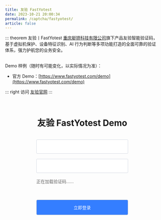 ```yaml
---
title: 友验 FastYotest
date: 2023-10-21 20:00:34
permalink: /captcha/fastyotest/
article: false
---
```


::: theorem 友验丨FastYotest
[重庆艇镫科技有限公司](https://www.tianyancha.com/company/3383368171)旗下产品友验智能验证码，基于虚拟机保护、设备特征识别、AI 行为判断等多项功能打造的全面可靠的验证体系，强力护航您的业务安全。

<br>
Demo 样例（随时有可能变化，以实际情况为准）：
<br>

- 官方 Demo：[https://www.fastyotest.com/demo](https://www.fastyotest.com/demo)<Badge text="本页使用" type="error" vertical="middle"/>

::: right
访问 [友验官网](https://www.fastyotest.com/)
:::

<!-- <iframe src="https://www.fastyotest.com/demo" scrolling="no" height="550px"></iframe> -->

<br>

<style>
    h1 span {
        font-family: -apple-system, BlinkMacSystemFont, "Segoe UI", Roboto, Oxygen, Ubuntu, Cantarell, "Fira Sans", "Droid Sans", "Helvetica Neue", sans-serif;
        font-weight: normal;    
    }
    .fastyotest-submit {
        background: #347eff;
        border-radius: 4px;
        margin: 20px 0;
        display: inline-block;
        width: 300px;
        height: 50px;
        box-sizing: border-box;
        border: 1px solid #ccc;
        color: #fff;
        cursor: pointer;
        font-size: 14px;
        line-height: 49px;
    }
    .fastyotest-submit:hover {
        background: #1A73E8;
    }
    .fastyotest-input {
        display: inline-block;
        width: 300px;
        padding: 12px;
        border: 1px solid #d1d6e0;
        background-color: #fff;
        position: relative;
        cursor: pointer;
        -webkit-box-sizing: border-box;
        box-sizing: border-box;
        border-radius: 3px;
        color: #292f3a;
        font-size: 14px;
        line-height: 20px;
    }
    #fastyotest-captcha {
        width: 300px;
        height: 50px;
        display: inline-block;
    }
    .fastyotest-show {
        display: block;
    }
    #fastyotest-wait {
        text-align: left;
        color: #666;
        margin: 0;
        font-size: 14px;
    }
</style>
<div style="text-align: center">
    <h1>友验 FastYotest Demo <Badge text="风控模型：登陆/注册/找回密码" type="tip" vertical="top"/></h1>
    <form id="form">
        <br>
        <div>
            <input type="text" :placeholder="'\ue614 请输入账号'" id="username" maxlength="" class="iconfont fastyotest-input">
        </div>
        <br>
        <div>
            <input type="text" :placeholder="'\ue69c 请输入密码'" id="password" maxlength="" class="iconfont fastyotest-input">
        </div>
        <br>
        <div>
            <div id="fastyotest-captcha">
                <p id="fastyotest-wait" class="fastyotest-show">正在加载验证码......</p>
            </div>
        </div>
        <input class="fastyotest-submit" id="fastyotest-submit" type="submit" value="立即登录">
    </form>
</div>
<!-- <script src="https://static.fastyotest.com/assets/yotest.3b35648f.js"></script> -->
<script>
    var yoToken = '';
    setTimeout(function() {
        initYoTest.default({
            accessId: '8a81edbda36d5acccc2510fc19886cb9',
        }, function(captcha){
            captcha.appendTo('#fastyotest-captcha');
            // captcha.onSuccess(function(result) {
            //     yoToken = result.token;
            //     console.log(result.token, result.verified);
            // });
            captcha.onReady(function() {
                console.log('FastYotest captcha is ready.');
                $('#fastyotest-wait').hide();
            }).onShow(function(){
                // 当验证弹窗弹出时后会进行onShow的调用
                console.log('FastYotest captcha showed.');
            }).onSuccess(function(result) {
                // 验证成功后通过onSuccess回调得到token和verified结果
                yoToken = result.token;
                console.log(result.token, result.verified);
            }).onError(function(error) {
                // 验证出现任何失败时，通过onError回调透传错误信息
                console.log(error.code, error.message);
            }).onClose(function() {
                // 当验证弹窗关闭后会进行onClose的调用
                console.log('FastYotest captcha closed.');
            });
        });
    }, 500);
    $('#fastyotest-submit').click(function (e) {
        if (!yoToken) {
           e.preventDefault();
           return alert('请先完成验证！');
        }
        console.log('yoToken:', yoToken);
        $.ajax({
            url: 'https://api.spiderapi.cn/fastyotest/login',
            type: 'POST',
            dataType: 'json',
            data: {
                username: $('#username').val(),
                password: $('#password').val(),
                token: yoToken
            },
            success: function (data) {
                console.log('data:', data);
                if (data.success) {
                    if (data.code === 200) {
                        alert('登录成功！');
                    } else {
                        alert('登录失败，请重新验证！');
                    }
                } else {
                    alert('登录失败，请重新验证！');
                }
            },
            error: function (xhr, status, error) {
                console.error('AJAX error:', error, status);
            }
        });
    });
</script>
